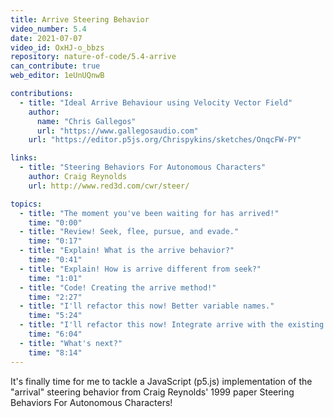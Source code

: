 ```yaml
---
title: Arrive Steering Behavior
video_number: 5.4
date: 2021-07-07
video_id: OxHJ-o_bbzs
repository: nature-of-code/5.4-arrive
can_contribute: true
web_editor: 1eUnUQnwB

contributions:
  - title: "Ideal Arrive Behaviour using Velocity Vector Field"
    author:
      name: "Chris Gallegos"
      url: "https://www.gallegosaudio.com"
    url: "https://editor.p5js.org/Chrispykins/sketches/OnqcFW-PY"

links:
  - title: "Steering Behaviors For Autonomous Characters"
    author: Craig Reynolds
    url: http://www.red3d.com/cwr/steer/

topics:
  - title: "The moment you've been waiting for has arrived!"
    time: "0:00"
  - title: "Review! Seek, flee, pursue, and evade."
    time: "0:17"
  - title: "Explain! What is the arrive behavior?"
    time: "0:41"
  - title: "Explain! How is arrive different from seek?"
    time: "1:01"
  - title: "Code! Creating the arrive method!"
    time: "2:27"
  - title: "I'll refactor this now! Better variable names."
    time: "5:24"
  - title: "I'll refactor this now! Integrate arrive with the existing seek method."
    time: "6:04"
  - title: "What's next?"
    time: "8:14"
---
```


It's finally time for me to tackle a JavaScript (p5.js) implementation of the "arrival" steering behavior from Craig Reynolds' 1999 paper Steering Behaviors For Autonomous Characters!
